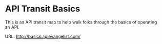 # API Transit Basics

This is an API transit map to help walk folks through the basics of operating an API.

URL: http://basics.apievangelist.com/
